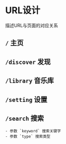 # URL设计

描述URL与页面的对应关系

## `/` 主页
## `/discover` 发现
## `/library` 音乐库
## `/setting` 设置
## `/search` 搜索
    - 参数 `keyword` 搜索关键字
    - 参数 `type` 搜索类型